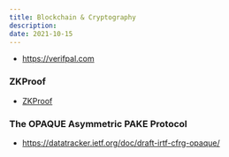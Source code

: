 ```yaml
---
title: Blockchain & Cryptography
description:
date: 2021-10-15
---
```


* https://verifpal.com

### ZKProof

* [ZKProof](https://zkproof.org)




### The OPAQUE Asymmetric PAKE Protocol

* https://datatracker.ietf.org/doc/draft-irtf-cfrg-opaque/
